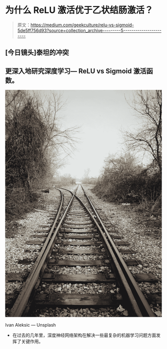 # 为什么 ReLU 激活优于乙状结肠激活？

> 原文：<https://medium.com/geekculture/relu-vs-sigmoid-5de5ff756d93?source=collection_archive---------5----------------------->

## [今日镜头]泰坦的冲突

## 更深入地研究深度学习— ReLU vs Sigmoid 激活函数。

![](img/8d550e57b8c23f36cf932575c260e7e7.png)

Ivan Aleksic — Unsplash

*   在过去的几年里，深度神经网络架构在解决一些最复杂的机器学习问题方面发挥了关键作用。